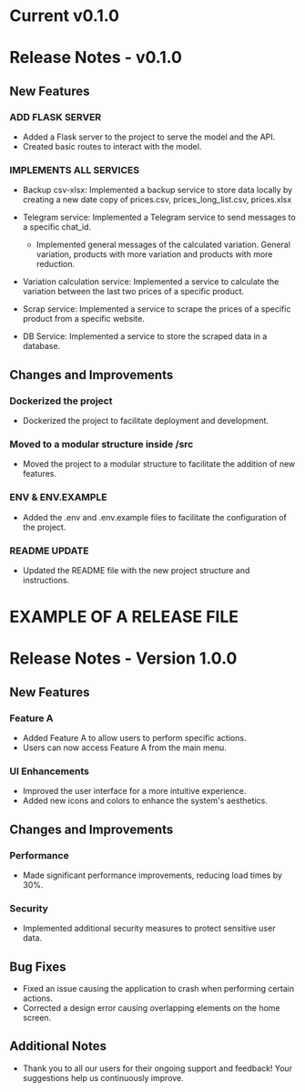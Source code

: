 # Current v0.1.0

# Release Notes - v0.1.0

## New Features

### ADD FLASK SERVER

- Added a Flask server to the project to serve the model and the API.
- Created basic routes to interact with the model.

### IMPLEMENTS ALL SERVICES

- Backup csv-xlsx: Implemented a backup service to store data locally by creating a new date copy of prices.csv, prices_long_list.csv, prices.xlsx

- Telegram service: Implemented a Telegram service to send messages to a specific chat_id.

  - Implemented general messages of the calculated variation. General variation, products with more variation and products with more reduction.

- Variation calculation service: Implemented a service to calculate the variation between the last two prices of a specific product.

- Scrap service: Implemented a service to scrape the prices of a specific product from a specific website.

- DB Service: Implemented a service to store the scraped data in a database.

## Changes and Improvements

### Dockerized the project

- Dockerized the project to facilitate deployment and development.

### Moved to a modular structure inside /src

- Moved the project to a modular structure to facilitate the addition of new features.

### ENV & ENV.EXAMPLE

- Added the .env and .env.example files to facilitate the configuration of the project.

### README UPDATE

- Updated the README file with the new project structure and instructions.

# EXAMPLE OF A RELEASE FILE

# Release Notes - Version 1.0.0

## New Features

### Feature A

- Added Feature A to allow users to perform specific actions.
- Users can now access Feature A from the main menu.

### UI Enhancements

- Improved the user interface for a more intuitive experience.
- Added new icons and colors to enhance the system's aesthetics.

## Changes and Improvements

### Performance

- Made significant performance improvements, reducing load times by 30%.

### Security

- Implemented additional security measures to protect sensitive user data.

## Bug Fixes

- Fixed an issue causing the application to crash when performing certain actions.
- Corrected a design error causing overlapping elements on the home screen.

## Additional Notes

- Thank you to all our users for their ongoing support and feedback! Your suggestions help us continuously improve.
